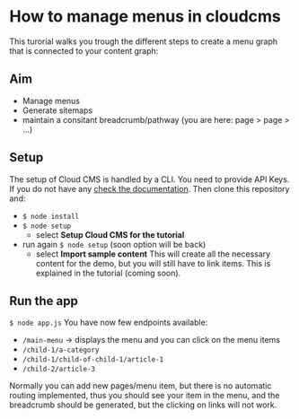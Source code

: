 # How to manage menus in cloudcms
This turorial walks you trough the different steps to create a menu graph that is connected to your content graph:

## Aim
* Manage menus
* Generate sitemaps
* maintain a consitant breadcrumb/pathway (you are here: page > page > ...)

## Setup
The setup of Cloud CMS is handled by a CLI. You need to provide API Keys. If you do not have any [check the documentation](https://www.cloudcms.com/apikeys.html).
Then clone this repository and:
* `$ node install`
* `$ node setup`
    * select **Setup Cloud CMS for the tutorial**
* run again `$ node setup` (soon option will be back)
    * select **Import sample content**
This will create all the necessary content for the demo, but you will still have to link items. This is explained in the tutorial (coming soon).

## Run the app
`$ node app.js`
You have now few endpoints available:
* `/main-menu` -> displays the menu and you can click on the menu items
* `/child-1/a-category`
* `/child-1/child-of-child-1/article-1`
* `/child-2/article-3`

Normally you can add new pages/menu item, but there is no automatic routing implemented, thus you should see your item in the menu, and the breadcrumb should be generated, but the clicking on links will not work.